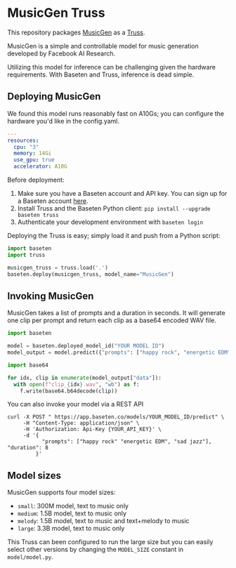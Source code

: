 # MusicGen Truss

This repository packages [MusicGen](https://github.com/facebookresearch/audiocraft/) as a [Truss](https://truss.baseten.co).

MusicGen is a simple and controllable model for music generation developed by Facebook AI Research.

Utilizing this model for inference can be challenging given the hardware requirements. With Baseten and Truss, inference is dead simple.

## Deploying MusicGen

We found this model runs reasonably fast on A10Gs; you can configure the hardware you'd like in the config.yaml.

```yaml
---
resources:
  cpu: "3"
  memory: 14Gi
  use_gpu: true
  accelerator: A10G
```

Before deployment:

1. Make sure you have a Baseten account and API key. You can sign up for a Baseten account [here](https://app.baseten.co/signup).
2. Install Truss and the Baseten Python client: `pip install --upgrade baseten truss`
3. Authenticate your development environment with `baseten login`

Deploying the Truss is easy; simply load it and push from a Python script:

```python
import baseten
import truss

musicgen_truss = truss.load('.')
baseten.deploy(musicgen_truss, model_name="MusicGen")
```

## Invoking MusicGen

MusicGen takes a list of prompts and a duration in seconds. It will generate one clip per prompt and return each clip as a base64 encoded WAV file.

```python
import baseten

model = baseten.deployed_model_id("YOUR MODEL ID")
model_output = model.predict({"prompts": ["happy rock", "energetic EDM", "sad jazz"], "duration": 8})

import base64

for idx, clip in enumerate(model_output["data"]):
  with open(f"clip_{idx}.wav", "wb") as f:
    f.write(base64.b64decode(clip))
```

You can also invoke your model via a REST API

```
curl -X POST " https://app.baseten.co/models/YOUR_MODEL_ID/predict" \
     -H "Content-Type: application/json" \
     -H 'Authorization: Api-Key {YOUR_API_KEY}' \
     -d '{
           "prompts": ["happy rock" "energetic EDM", "sad jazz"], "duration": 8
         }'
```

## Model sizes

MusicGen supports four model sizes:

- `small`: 300M model, text to music only
- `medium`: 1.5B model, text to music only
- `melody`: 1.5B model, text to music and text+melody to music
- `large`: 3.3B model, text to music only

This Truss can been configured to run the large size but you can easily select other versions by changing the `MODEL_SIZE` constant in `model/model.py`.
